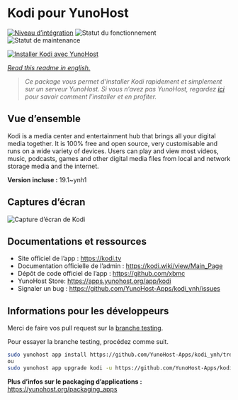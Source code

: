 <!--
N.B.: This README was automatically generated by https://github.com/YunoHost/apps/tree/master/tools/README-generator
It shall NOT be edited by hand.
-->

# Kodi pour YunoHost

[![Niveau d’intégration](https://dash.yunohost.org/integration/kodi.svg)](https://dash.yunohost.org/appci/app/kodi) ![Statut du fonctionnement](https://ci-apps.yunohost.org/ci/badges/kodi.status.svg) ![Statut de maintenance](https://ci-apps.yunohost.org/ci/badges/kodi.maintain.svg)

[![Installer Kodi avec YunoHost](https://install-app.yunohost.org/install-with-yunohost.svg)](https://install-app.yunohost.org/?app=kodi)

*[Read this readme in english.](./README.md)*

> *Ce package vous permet d’installer Kodi rapidement et simplement sur un serveur YunoHost.
Si vous n’avez pas YunoHost, regardez [ici](https://yunohost.org/#/install) pour savoir comment l’installer et en profiter.*

## Vue d’ensemble

Kodi is a media center and entertainment hub that brings all your digital media together. It is 100% free and open source, very customisable and runs on a wide variety of devices. Users can play and view most videos, music, podcasts, games and other digital media files from local and network storage media and the internet.


**Version incluse :** 19.1~ynh1

## Captures d’écran

![Capture d’écran de Kodi](./doc/screenshots/screenshot1.gif)

## Documentations et ressources

* Site officiel de l’app : <https://kodi.tv>
* Documentation officielle de l’admin : <https://kodi.wiki/view/Main_Page>
* Dépôt de code officiel de l’app : <https://github.com/xbmc>
* YunoHost Store: <https://apps.yunohost.org/app/kodi>
* Signaler un bug : <https://github.com/YunoHost-Apps/kodi_ynh/issues>

## Informations pour les développeurs

Merci de faire vos pull request sur la [branche testing](https://github.com/YunoHost-Apps/kodi_ynh/tree/testing).

Pour essayer la branche testing, procédez comme suit.

``` bash
sudo yunohost app install https://github.com/YunoHost-Apps/kodi_ynh/tree/testing --debug
ou
sudo yunohost app upgrade kodi -u https://github.com/YunoHost-Apps/kodi_ynh/tree/testing --debug
```

**Plus d’infos sur le packaging d’applications :** <https://yunohost.org/packaging_apps>